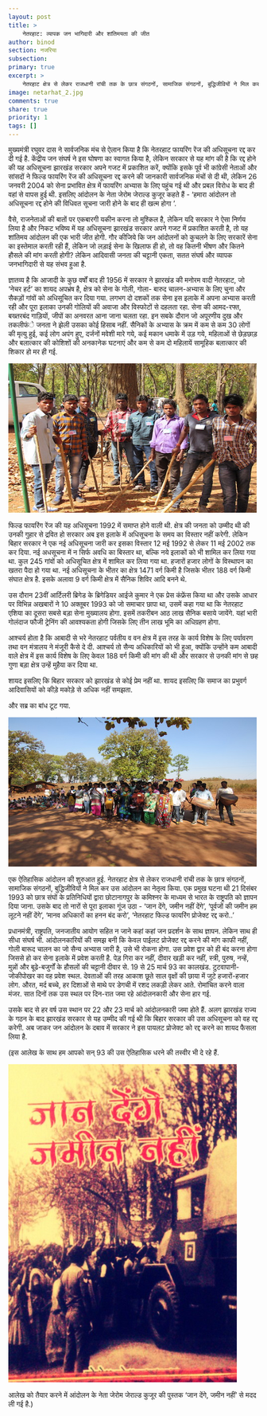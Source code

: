 ```yaml
---
layout: post
title: >
    नेतरहाट: व्यापक जन भागिदारी और शांतिमयता की जीत
author: binod
section: नजरिया
subsection:
primary: true
excerpt: >
    नेतरहाट क्षेत्र से लेकर राजधानी रांची तक के छात्र संगठनों, सामाजिक संगठनों, बुद्धिजीवियों ने मिल कर उस आंदोलन का नेतृत्व किया. नारों से पूरा इलाका गूंज उठा - ‘जान देंगे, जमीन नहीं देंगे’ ...
image: netarhat_2.jpg
comments: true
share: true
priority: 1
tags: []
---
```


मुख्यमंत्री रघुवर दास ने सार्वजनिक मंच से ऐलान किया है कि नेतरहाट फायरिंग रेंज की अधिसूचना रद्द कर दी गई है. केंद्रीय जन संघर्ष ने इस घोषणा का स्वागत किया है, लेकिन सरकार से यह मांग की है कि रद्द होने की यह अधिसूचना झारखंड सरकार अपने गजट में प्रकाशित करें, क्योंकि इसके पूर्व भी कांग्रेसी नेताओं और सांसदों ने फिल्ड फायरिंग रेंज की अधिसूचना रद्द करने की जानकारी सार्वजनिक मंचों से दी थी, लेकिन 26 जनवरी 2004 को सेना प्रभावित क्षेत्र में फायरिंग अभ्यास के लिए पहुंच गई थी और प्रबल विरोध के बाद ही वहां से वापस हुई थी. इसलिए आंदोलन के नेता जेरोम जेराल्ड कुजूर कहते हैं - ‘हमारा आंदोलन तो अधिसूचना रद्द होने की विधिवत सूचना जारी होने के बाद ही खत्म होगा ’.

वैसे, राजनेताओं की बातों पर एकबारगी यकीन करना तो मुश्किल है, लेकिन यदि सरकार ने ऐसा निर्णय लिया है और निकट भविष्य में यह अधिसूचना झारखंड सरकार अपने गजट में प्रकाशित करती है, तो यह शांतिमय आंदोलन की एक भारी जीत होगी. गौर कीजिये कि जन आंदोलनों को कुचलने के लिए सरकारें सेना का इस्तेमाल करती रही हैं, लेकिन जो लड़ाई सेना के खिलाफ ही हो, तो वह कितनी भीषण और कितने हौसले की मांग करती होगी? लेकिन आदिवासी जनता की चट्टानी एकता, सतत संघर्ष और व्यापक जनभागिदारी से यह संभव हुआ है.

ज्ञातव्य है कि आजादी के कुछ वर्षों बाद ही 1956 में सरकार ने झारखंड की मनोरम वादी नेतरहाट, जो ‘नेचर हर्ट’ का शायद अपभ्रंष है, क्षेत्र को सेना के गोली, गोला- बारुद चालन-अभ्यास के लिए चुना और सैकड़ों गांवों को अधिसूचित कर दिया गया. लगभग दो दशकों तक सेना इस इलाके में अपना अभ्यास करती रही और पूरा इलाका उनकी गोलियों की अवाजा और विस्फोटों से दहलता रहा. सेना की आमद-रफ्त, बख्तरबंद गाड़ियों, जीपों का अनवरत आना जाना चलता रहा. इन सबके दौरान जो अपूरणीय दुख और तकलीफंे जनता ने झेली उसका कोई हिसाब नहीं. सैनिकों के अभ्यास के क्रम में कम से कम 30 लोगों की मृत्यु हुई, कई लोग अपंग हुए, दर्जनों मवेशी मारे गये, कई मकान धमाके में उड़ गये, महिलाओं से छेड़छाड़ और बलात्कार की कोशिशों की अनकानेक घटनाएं और कम से कम दो महिलायें सामूहिक बलात्कार की शिकार हो मर ही गई.

![](/static/news_images/netarhat_1.jpg)

फिल्ड फायरिंग रेंज की यह अधिसूचना 1992 में समाप्त होने वाली थी. क्षेत्र की जनता को उम्मीद थी की उनकी गुहार से द्रवित हो सरकार अब इस इलाके में अधिसूचना के समय का विस्तार नहीं करेगी. लेकिन बिहार सरकार ने एक नई अधिसूचना जारी कर इसका विस्तार 12 मई 1992 से लेकर 11 मई 2002 तक कर दिया. नई अधसूचना में न सिर्फ अवधि का बिस्तार था, बल्कि नये इलाकों को भी शामिल कर लिया गया था. कुल 245 गांवों को अधिसूचित क्षेत्र में शामिल कर लिया गया था. हजारों हजार लोगों के विस्थापन का खतरा पैदा हो गया था. नई अधिसूचना के भीतर का क्षेत्र 1471 वर्ग किमी है जिसके भीतर 188 वर्ग किमी संघात क्षेत्र है. इसके अलावा 9 वर्ग किमी क्षेत्र में सैनिक शिविर आदि बनने थे.

उस दौरान 23वीं आर्टिलरी ब्रिगेड के ब्रिगेडियर आईजे कुमार ने एक प्रेस कंफ्रेंस किया था और उसके आधार पर विभिन्न अखबारों ने 10 अक्तूबर 1993 को जो समाचार छापा था, उसमें कहा गया था कि नेतरहाट एशिया का दूसरा सबसे बड़ा सेना मुख्यालय होगा. इसमें तकरीबन आठ लाख सैनिक बसाये जायेंगे. यहां भारी गोलंदाज फौजी ट्रेनिंग की आवश्यकता होगी जिसके लिए तीन लाख भूमि का अधिग्रहण होगा.

आश्चर्य होता है कि आबादी से भरे नेतरहाट पर्वतीय व वन क्षेत्र में इस तरह के कार्य विशेष के लिए पर्यावरण तथा वन मंत्रालय ने मंजूरी कैसे दे दी. आश्चर्य तो सैन्य अधिकारियों को भी हुआ, क्योंकि उन्होंने कम आबादी वाले क्षेत्र में इस कार्य विशेष के लिए केवल 188 वर्ग किमी की मांग की थी और सरकार से उनकी मांग से छह गुणा बड़ा क्षेत्र उन्हें मुहैया कर दिया था.

शायद इसलिए कि बिहार सरकार को झारखंड से कोई प्रेम नहीं था. शायद इसलिए कि समाज का प्रभुवर्ग आदिवासियों को कीड़े मकोड़े से अधिक नहीं समझता.

और सब्र का बांध टूट गया.

![](/static/news_images/netarhat_3.jpg)

एक ऐतिहासिक आंदोलन की शुरुआत हुई. नेतरहाट क्षेत्र से लेकर राजधानी रांची तक के छात्र संगठनों, सामाजिक संगठनों, बुद्धिजीवियों ने मिल कर उस आंदोलन का नेतृत्व किया. एक प्रमुख घटना थी 21 दिसंबर 1993 को छात्र संघों के प्रतिनिधियों द्वारा छोटानागपुर के कमिश्नर के माध्यम से भारत के राष्ट्रपति को ज्ञापन दिया जाना. उसके बाद तो नारों से पूरा इलाका गूंज उठा - ‘जान देंगे, जमीन नहीं देंगे’, ‘पूर्वजों की जमीन हम लूटने नहीं देंगे’, ‘मानव अधिकारों का हनन बंद करो’, ‘नेतरहाट फिल्ड फायरिंग प्रोजेक्ट रद्द करो..’

प्रधानमंत्री, राष्ट्रपति, जनजातीय आयोग सहित न जाने कहां कहां जन प्रदर्शन के साथ ज्ञापन. लेकिन साथ ही सीधा संघर्ष भी. आंदोलनकारियों की समझ बनी कि केवल पाईलट प्रोजेक्ट रद्द करने की मांग काफी नहीं, गोली बारूद चालन का जो सैन्य अभ्यास जारी है, उसे भी रोकना होगा. उस प्रवेश द्वार को ही बंद करना होगा जिससे हो कर सेना इलाके में प्रवेश करती है. पेड़ गिरा कर नहीं, दीवार खड़ी कर नहीं, स्त्री, पुरुष, नन्हें, मुन्नों और बूढे-बजुर्गों के हौसलों की चट्टानी दीवार से. 19 से 25 मार्च 93 का कालखंड. टुटवापानी-जोकीपोखर का वह प्रवेश स्थल. देवताओं की तरह आकाश छूते साल वृक्षों की छाया में जुटे हजारों-हजार लोग. औरत, मर्द बच्चे, हर दिशाओं से माथे पर डेगची में रशद लकड़ी लेकर आते. रोमांचित करने वाला मंजर. सात दिनों तक उस स्थल पर दिन-रात जमा रहे आंदोलनकारी और सेना हार गई.

उसके बाद से हर वर्ष उस स्थान पर 22 और 23 मार्च को आंदोलनकारी जमा होते हैं. अलग झारखंड राज्य के गठन के बाद झारखंड सरकार से यह उम्मीद की गई थी कि बिहार सरकार की उस अधिसूचना को वह रद्द करेगी. अब जाकर जन आंदोलन के दबाव में सरकार ने इस पायलट प्रोजेक्ट को रद्द करने का शायद फैसला लिया है.

(इस आलेख के साथ हम आपको सन् 93 की उस ऐतिहासिक धरने की तस्वीर भी दे रहे हैं.

![](/static/news_images/netarhat2.jpg)

आलेख को तैयार करने में आंदोलन के नेता जेरोम जेराल्ड कुजूर की पुस्तक ‘जान देंगे, जमीन नहीं’ से मदद ली गई है.)